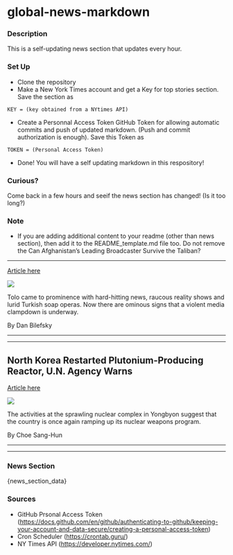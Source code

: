 # global-news-markdown

### Description 
This is a self-updating news section that updates every hour.

### Set Up 
* Clone the repository
* Make a New York Times account and get a Key for top stories section. Save the section as 
 ```
 KEY = (key obtained from a NYtimes API)
 ```
*  Create a Personnal Access Token GitHub Token for allowing automatic commits and push of updated markdown. (Push and commit authorization is enough). Save this Token as 
```
TOKEN = (Personal Access Token)
```
* Done! You will have a self updating markdown in this respository!

### Curious?
Come back in a few hours and seeif the news section has changed! (Is it too long?)

### Note
* If you are adding additional content to your readme (other than news section), then add it to the README_template.md file too. Do not remove the Can Afghanistan’s Leading Broadcaster Survive the Taliban?
----------------------------------------------------------

[Article here](https://www.nytimes.com/2021/08/30/world/asia/afghanistan-tolo-taliban.html)

[![](https://static01.nyt.com/images/2021/08/26/world/00afghanistan-tolo-01/merlin_144065925_699ea1ef-0f6d-48af-a60a-780c4dcf2240-superJumbo.jpg)](https://www.nytimes.com/2021/08/30/world/asia/afghanistan-tolo-taliban.html)

Tolo came to prominence with hard-hitting news, raucous reality shows and lurid Turkish soap operas. Now there are ominous signs that a violent media clampdown is underway.

By Dan Bilefsky

* * *

* * *

North Korea Restarted Plutonium-Producing Reactor, U.N. Agency Warns
--------------------------------------------------------------------

[Article here](https://www.nytimes.com/2021/08/30/world/asia/north-korea-yongbyon-nuclear-plant.html)

[![](https://static01.nyt.com/images/2021/08/30/world/30nkorea-1/merlin_184555557_803a1cb5-1302-4538-9fde-83db06b4b9a4-superJumbo.jpg)](https://www.nytimes.com/2021/08/30/world/asia/north-korea-yongbyon-nuclear-plant.html)

​The activities at the sprawling nuclear complex in Yongbyon suggest that the country is once again ramping up its nuclear weapons program.

By Choe Sang-Hun

* * *

* * *

### News Section 
{news_section_data}


### Sources 
* GitHub Prsonal Access Token (https://docs.github.com/en/github/authenticating-to-github/keeping-your-account-and-data-secure/creating-a-personal-access-token)
* Cron Scheduler (https://crontab.guru/)
* NY Times API (https://developer.nytimes.com/)
